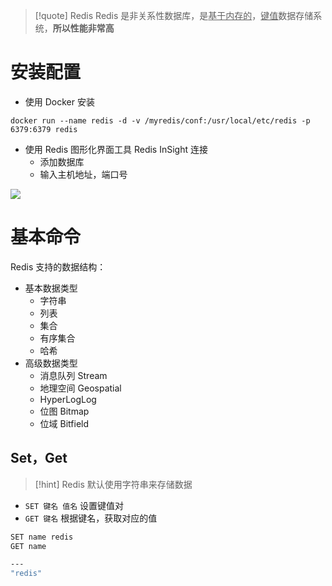 >[!quote] Redis
>Redis 是非关系性数据库，是<u>基于内存的</u>，<u>键值</u>数据存储系统，**所以性能非常高**

# 安装配置
- 使用 Docker 安装 
```
docker run --name redis -d -v /myredis/conf:/usr/local/etc/redis -p 6379:6379 redis
```

- 使用 Redis 图形化界面工具 Redis InSight 连接
	- 添加数据库
	- 输入主机地址，端口号

![](https://obsidian-1307744200.cos.ap-guangzhou.myqcloud.com/%E5%9B%BE%E7%89%87/202404180051783.png)

# 基本命令
Redis 支持的数据结构：
- 基本数据类型
	- 字符串
	- 列表
	- 集合
	- 有序集合
	- 哈希
- 高级数据类型
	- 消息队列 Stream
	- 地理空间 Geospatial
	- HyperLogLog
	- 位图 Bitmap
	- 位域 Bitfield

## Set，Get
>[!hint] Redis 默认使用字符串来存储数据

- `SET 键名 值名` 设置键值对
- `GET 键名` 根据键名，获取对应的值

```bash
SET name redis
GET name

---
"redis"
```










